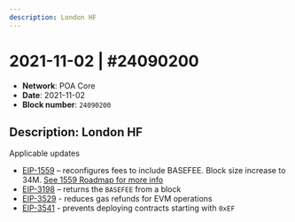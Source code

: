 ```yaml
---
description: London HF
---
```


# 2021-11-02 | #24090200

* **Network**: POA Core
* **Date**: 2021-11-02
* **Block number**: `24090200`

## Description: London HF

Applicable updates

* [EIP-1559](https://eips.ethereum.org/EIPS/eip-1559) – reconfigures fees to include BASEFEE. Block size increase to 34M. [See 1559 Roadmap for more info](broken-reference)
* [EIP-3198](https://eips.ethereum.org/EIPS/eip-3198) – returns the `BASEFEE` from a block
* [EIP-3529](https://eips.ethereum.org/EIPS/eip-3529) - reduces gas refunds for EVM operations
* [EIP-3541](https://eips.ethereum.org/EIPS/eip-3541) - prevents deploying contracts starting with `0xEF`
